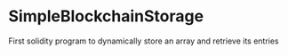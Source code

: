 # SimpleBlockchainStorage
First solidity program to dynamically store an array and retrieve its entries
